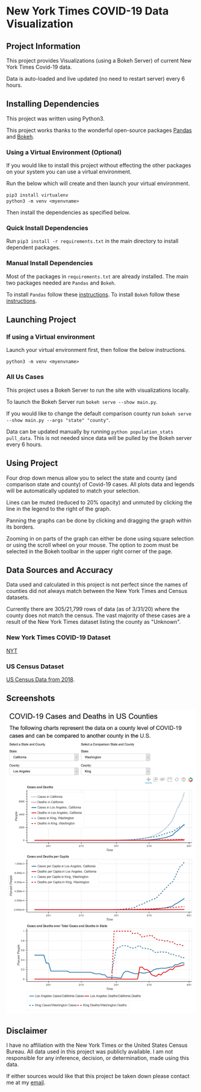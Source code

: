# New York Times COVID-19 Data Visualization

## Project Information
This project provides Visualizations (using a Bokeh Server) of current New York Times Covid-19 data. 

Data is auto-loaded and live updated (no need to restart server) every 6 hours.

## Installing Dependencies
This project was written using Python3.

This project works thanks to the wonderful open-source packages [Pandas](https://pandas.pydata.org/) and [Bokeh](https://bokeh.org/).

### Using a Virtual Environment (Optional)

If you would like to install this project without effecting the other packages on your system you can use a virtual environment.

Run the below which will create and then launch your virtual environment.
```
pip3 install virtualenv
python3 -m venv <myenvname> 
```

Then install the dependencies as specified below.

### Quick Install Dependencies

Run `pip3 install -r requirements.txt` in the main directory to install dependent packages.

### Manual Install Dependencies
Most of the packages in `requirements.txt` are already installed. The main two packages needed are `Pandas` and `Bokeh`.

To install `Pandas` follow these [instructions](https://pandas.pydata.org/docs/getting_started/install.html).
To install `Bokeh` follow these [instructions](https://docs.bokeh.org/en/latest/docs/user_guide/quickstart.html#userguide-quickstart).

## Launching Project

### If using a Virtual environment
Launch your virtual environment first, then follow the below instructions.
```
python3 -m venv <myenvname> 
```

### All Us Cases
This project uses a Bokeh Server to run the site with visualizations locally.

To launch the Bokeh Server run `bokeh serve --show main.py`.

If you would like to change the default comparison county run  `bokeh serve --show main.py --args "state" "county"`.

Data can be updated manually by running `python population_stats pull_data`. This is not needed since data will be 
pulled by the Bokeh server every 6 hours.

## Using Project

Four drop down menus allow you to select the state and county (and comparison state and county) of Covid-19 cases. All 
plots data and legends will be automatically updated to match your selection. 

Lines can be muted (reduced to 20% opacity) and unmuted by clicking the line in the legend to the right of the graph.

Panning the graphs can be done by clicking and dragging the graph within its borders.

Zooming in on parts of the graph can either be done using square selection or using the scroll wheel on your mouse. The 
option to zoom must be selected in the Bokeh toolbar in the upper right corner of the page.

## Data Sources and Accuracy
Data used and calculated in this project is not perfect since the names of counties did not always match between the 
New York Times and Census datasets.

Currently there are 305/21,799 rows of data (as of 3/31/20) where the county does not match the census. The vast 
majority of these cases are a result of the New York Times dataset listing the county as "Unknown".

### New York Times COVID-19 Dataset
[NYT](https://github.com/nytimes/covid-19-data) 

### US Census Dataset
[US Census Data from 2018](https://www.census.gov/data/tables/time-series/demo/popest/2010s-counties-detail.html).

## Screenshots
![screenshot](visualization.jpg)

## Disclaimer
I have no affiliation with the New York Times or the United States Census Bureau. All data used in this project was 
publicly available. I am not responsible for any inference, decision, or determination, made using this data.

If either sources would like that this project be taken down please contact me at my [email](mailto:otoledan@ucsd.edu).

